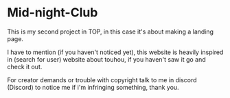 # Mid-night-Club
This is my second project in TOP, in this case it's about making a landing page.

I have to mention (if you haven't noticed yet), this website is heavily inspired in (search for user) website about touhou, if you haven't saw it go and check it out.

For creator demands or trouble with copyright talk to me in discord (Discord) to notice me if i'm infringing something, thank you.